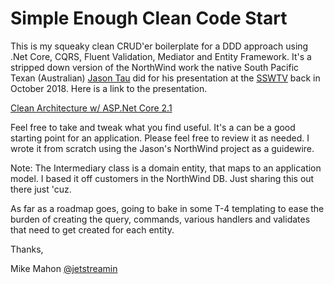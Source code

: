 # Simple Enough Clean Code Start

This is my squeaky clean CRUD'er boilerplate for a DDD approach using .Net Core, CQRS, Fluent Validation, Mediator and Entity Framework.  It's a stripped down version of the NorthWind work the native South Pacific Texan (Australian) [Jason Tau](http://bit.ly/2RghbjJ) did for his presentation at the [SSWTV](https://tv.ssw.com) back in October 2018.  Here is a link to the presentation.  

[Clean Architecture w/ ASP.Net Core 2.1](https://youtu.be/_lwCVE_XgqI)

Feel free to take and tweak what you find useful.  It's a can be a good starting point for an application.  Please feel free to review it as needed.  I wrote it from scratch using the Jason's NorthWind project as a guidewire.

Note: The Intermediary class is a domain entity, that maps to an application model.  I based it off customers in the NorthWind DB. Just sharing this out there just 'cuz.  

As far as a roadmap goes, going to bake in some T-4 templating to ease the burden of creating the query, commands, various handlers and validates that need to get created for each entity.  

Thanks, 

Mike Mahon
[@jetstreamin](http://bit.ly/2RmcjJF)

